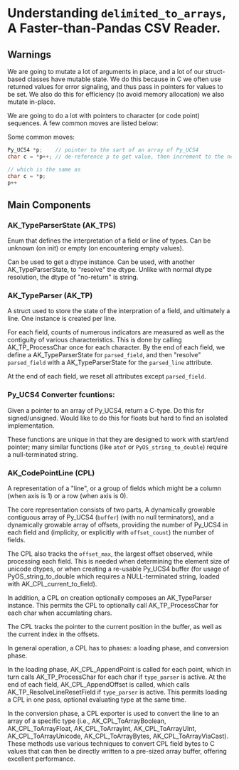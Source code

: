 
# Understanding `delimited_to_arrays`, A Faster-than-Pandas CSV Reader.

## Warnings

We are going to mutate a lot of arguments in place, and a lot of our struct-based classes have mutable state. We do this because in C we often use returned values for error signaling, and thus pass in pointers for values to be set. We also do this for efficiency (to avoid memory allocation) we also mutate in-place.

We are going to do a lot with pointers to character (or code point) sequences. A few common moves are listed below:

Some common moves:
```C
Py_UCS4 *p;    // pointer to the sart of an array of Py_UCS4
char c = *p++; // de-reference p to get value, then increment to the next point

// which is the same as
char c = *p;
p++
```

## Main Components

### AK_TypeParserState (AK_TPS)

Enum that defines the interpretation of a field or line of types. Can be unknown (on init) or empty (on encountering empty values).

Can be used to get a dtype instance. Can be used, with another AK_TypeParserState, to "resolve" the dtype. Unlike with normal dtype resolution, the dtype of "no-return" is string.

### AK_TypeParser (AK_TP)
A struct used to store the state of the interpration of a field, and ultimately a line. One instance is created per line.

For each field, counts of numerous indicators are measured as well as the contiguity of various characteristics. This is done by calling AK_TP_ProcessChar once for each character. By the end of each field, we define a AK_TypeParserState for `parsed_field`, and then "resolve" `parsed_field` with a AK_TypeParserState for the `parsed_line` attribute.

At the end of each field, we reset all attributes except `parsed_field`.


### Py_UCS4 Converter fcuntions:

Given a pointer to an array of Py_UCS4, return a C-type. Do this for signed/unsigned. Would like to do this for floats but hard to find an isolated implementation.

These functions are unique in that they are designed to work with start/end pointer; many similar functions (like `atof` or `PyOS_string_to_double`) require a null-terminated string.


### AK_CodePointLine (CPL)

A representation of a "line", or a group of fields which might be a column (when axis is 1) or a row (when axis is 0).

The core representation consists of two parts, A dynamically growable contiguous array of Py_UCS4 (`buffer`) (with no null terminators), and a dynamically growable array of offsets, providing the number of Py_UCS4 in each field and (implicity, or explicitly with `offset_count`) the number of fields.

The CPL also tracks the `offset_max`, the largest offset observed, while processing each field. This is needed when determining the element size of unicode dtypes, or when creating a re-usable Py_UCS4 buffer (for usage of PyOS_string_to_double which requires a NULL-terminated string, loaded with AK_CPL_current_to_field).

In addition, a CPL on creation optionally composes an AK_TypeParser instance. This permits the CPL to optionally call AK_TP_ProcessChar for each char when accumlating chars.

The CPL tracks the pointer to the current position in the buffer, as well as the current index in the offsets.

In general operation, a CPL has to phases: a loading phase, and conversion phase.

In the loading phase, AK_CPL_AppendPoint is called for each point, which in turn calls AK_TP_ProcessChar for each char if `type_parser` is active. At the end of each field, AK_CPL_AppendOffset is called, which calls AK_TP_ResolveLineResetField if `type_parser` is active. This permits loading a CPL in one pass, optional evaluating type at the same time.

In the conversion phase, a CPL exporter is used to convert the line to an array of a specific type (i.e., AK_CPL_ToArrayBoolean, AK_CPL_ToArrayFloat, AK_CPL_ToArrayInt, AK_CPL_ToArrayUInt, AK_CPL_ToArrayUnicode, AK_CPL_ToArrayBytes, AK_CPL_ToArrayViaCast). These methods use various techniques to convert CPL field bytes to C values that can then be directly written to a pre-sized array buffer, offering excellent performance.

